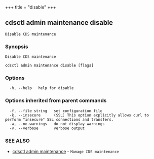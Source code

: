 +++
title = "disable"
+++
## cdsctl admin maintenance disable

`Disable CDS maintenance`

### Synopsis

`Disable CDS maintenance`

```
cdsctl admin maintenance disable [flags]
```

### Options

```
  -h, --help   help for disable
```

### Options inherited from parent commands

```
  -f, --file string   set configuration file
  -k, --insecure      (SSL) This option explicitly allows curl to perform "insecure" SSL connections and transfers.
  -w, --no-warnings   do not display warnings
  -v, --verbose       verbose output
```

### SEE ALSO

* [cdsctl admin maintenance](/manual/components/cdsctl/admin/maintenance/)	 - `Manage CDS maintenance`

